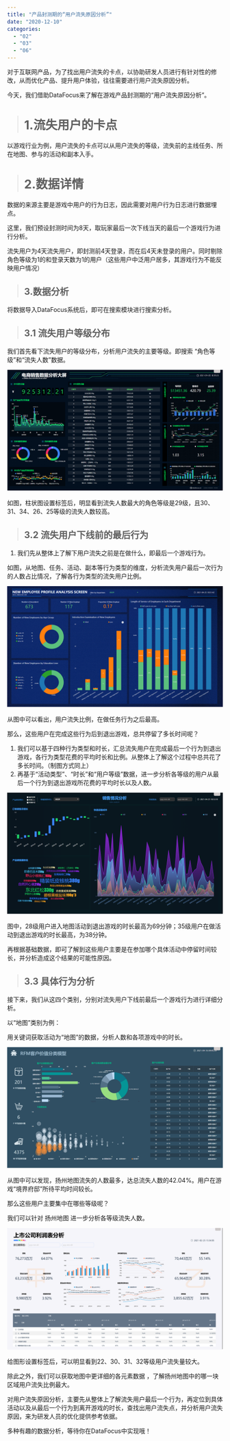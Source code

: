 ```yaml
---
title: "产品封测期的“用户流失原因分析”"
date: "2020-12-10"
categories: 
  - "02"
  - "03"
  - "06"
---
```


对于互联网产品，为了找出用户流失的卡点，以协助研发人员进行有针对性的修改，从而优化产品、提升用户体验，往往需要进行用户流失原因分析。

今天，我们借助DataFocus来了解在游戏产品封测期的“用户流失原因分析”。

> # 1.流失用户的卡点

以游戏行业为例，用户流失的卡点可以从用户流失的等级，流失前的主线任务、所在地图、参与的活动和副本入手。

> # 2.数据详情

数据的来源主要是游戏中用户的行为日志，因此需要对用户行为日志进行数据埋点。

这里，我们预设封测时间为8天，取玩家最后一次下线当天的最后一个游戏行为进行分析。

流失用户为4天流失用户，即封测前4天登录，而在后4天未登录的用户。同时剔除角色等级为1的和登录天数为1的用户（这些用户中泛用户居多，其游戏行为不能反映用户情况）

> ## 3.数据分析

将数据导入DataFocus系统后，即可在搜索模块进行搜索分析。

> ## 3.1 流失用户等级分布

我们首先看下流失用户的等级分布，分析用户流失的主要等级。即搜索 “角色等级”和“流失人数”数据。

![](images/word-image-29.png)

如图，柱状图设置标签后，明显看到流失人数最大的角色等级是29级，且30、31、34、26、25等级的流失人数较高。

> ## 3.2 流失用户下线前的最后行为

1. 我们先从整体上了解下用户流失之前是在做什么，即最后一个游戏行为。

如图，从地图、任务、活动、副本等行为类型的维度，分析流失用户最后一次行为的人数占比情况，了解各行为类型的流失用户比例。

![](images/word-image-30.png)

从图中可以看出，用户流失比例，在做任务行为之后最高。

那么，这些用户在完成这些行为后到退出游戏，总共停留了多长时间呢？

1. 我们可以基于四种行为类型和时长，汇总流失用户在完成最后一个行为到退出游戏，各行为类型花费的平均时长和比例。从整体上了解这个过程中总共花了多长时间。（制图方式同上）
2. 再基于“活动类型”、“时长”和“用户等级”数据，进一步分析各等级的用户从最后一个行为到退出游戏所花费的平均时长以及人数。

![](images/word-image-31.png)

图中，28级用户进入地图活动到退出游戏的时长最高为69分钟；35级用户在做活动到退出游戏的时长最高，为38分钟。

再根据基础数据，即可了解到这些用户主要是在参加哪个具体活动中停留时间较长，并分析造成这个结果的可能性原因。

> ## 3.3 具体行为分析

接下来，我们从这四个类别，分别对流失用户下线前最后一个游戏行为进行详细分析。

以“地图”类别为例：

用关键词获取活动为“地图”的数据，分析人数和各项游戏中的时长。

![](images/word-image-32.png)

从图中可以发现，扬州地图流失的人数最多，达总流失人数的42.04%。用户在游戏“境界府邸”所待平均时间较长。

那么这些用户主要集中在哪些等级呢？

我们可以针对 扬州地图 进一步分析各等级流失人数。

![](images/word-image-33.png)

给图形设置标签后，可以明显看到22、30、31、32等级用户流失量较大。

除此之外，我们可以获取地图中更详细的各元素数据 ，了解扬州地图中的哪一块区域用户流失比例最大。

对用户流失原因分析，主要先从整体上了解流失用户最后一个行为，再定位到具体活动以及从最后一个行为到离开游戏的时长，查找出用户流失点，并分析用户流失原因，来为研发人员的优化提供参考依据。

多种有趣的数据分析，等待你在DataFocus中实现哦！
